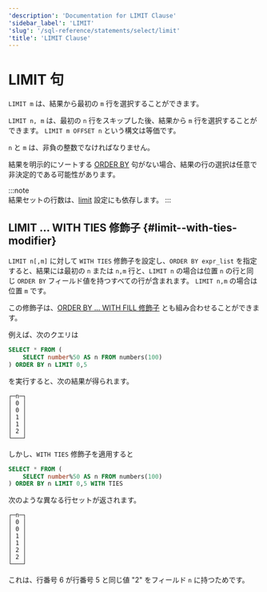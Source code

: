 ```yaml
---
'description': 'Documentation for LIMIT Clause'
'sidebar_label': 'LIMIT'
'slug': '/sql-reference/statements/select/limit'
'title': 'LIMIT Clause'
---
```





# LIMIT 句

`LIMIT m` は、結果から最初の `m` 行を選択することができます。

`LIMIT n, m` は、最初の `n` 行をスキップした後、結果から `m` 行を選択することができます。 `LIMIT m OFFSET n` という構文は等価です。

`n` と `m` は、非負の整数でなければなりません。

結果を明示的にソートする [ORDER BY](../../../sql-reference/statements/select/order-by.md) 句がない場合、結果の行の選択は任意で非決定的である可能性があります。

:::note    
結果セットの行数は、[limit](../../../operations/settings/settings.md#limit) 設定にも依存します。
:::

## LIMIT ... WITH TIES 修飾子 {#limit--with-ties-modifier}

`LIMIT n[,m]` に対して `WITH TIES` 修飾子を設定し、`ORDER BY expr_list` を指定すると、結果には最初の `n` または `n,m` 行と、`LIMIT n` の場合は位置 `n` の行と同じ `ORDER BY` フィールド値を持つすべての行が含まれます。 `LIMIT n,m` の場合は位置 `m` です。

この修飾子は、[ORDER BY ... WITH FILL 修飾子](/sql-reference/statements/select/order-by#order-by-expr-with-fill-modifier) とも組み合わせることができます。

例えば、次のクエリは

```sql
SELECT * FROM (
    SELECT number%50 AS n FROM numbers(100)
) ORDER BY n LIMIT 0,5
```

を実行すると、次の結果が得られます。

```text
┌─n─┐
│ 0 │
│ 0 │
│ 1 │
│ 1 │
│ 2 │
└───┘
```

しかし、`WITH TIES` 修飾子を適用すると

```sql
SELECT * FROM (
    SELECT number%50 AS n FROM numbers(100)
) ORDER BY n LIMIT 0,5 WITH TIES
```

次のような異なる行セットが返されます。

```text
┌─n─┐
│ 0 │
│ 0 │
│ 1 │
│ 1 │
│ 2 │
│ 2 │
└───┘
```

これは、行番号 6 が行番号 5 と同じ値 "2" をフィールド `n` に持つためです。
